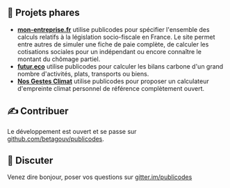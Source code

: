 ## 👥 Projets phares

-   **[mon-entreprise.fr](https://mon-entreprise.fr/simulateurs)** utilise publicodes
    pour spécifier l'ensemble des calculs relatifs à la législation socio-fiscale
    en France. Le site permet entre autres de simuler une fiche de paie complète,
    de calculer les cotisations sociales pour un indépendant ou encore connaître
    le montant du chômage partiel.
-   **[futur.eco](https://futur.eco/)** utilise publicodes pour calculer les bilans
    carbone d'un grand nombre d'activités, plats, transports ou biens.
-   **[Nos Gestes Climat](https://ecolab.ademe.fr/apps/climat)** utilise publicodes pour
    proposer un calculateur d'empreinte climat personnel de référence complètement ouvert.

## ✍️ Contribuer

Le développement est ouvert et se passe sur [github.com/betagouv/publicodes](https://github.com/betagouv/publicodes).

## 💬 Discuter

Venez dire bonjour, poser vos questions sur [gitter.im/publicodes](https://gitter.im/publicodes/community)
